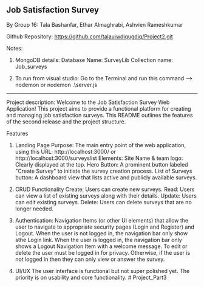 ## Job Satisfaction Survey
By Group 16: Tala Bashanfar, Ethar Almaghrabi, Ashvien Rameshkumar 

Github Repository: https://github.com/talauiwdiqugdiq/Project2.git

Notes: 
1. MongoDB details:
Database Name: SurveyLib
Collection name: Job_surveys

2. To run from visual studio: Go to the Terminal and run this command --> nodemon or nodemon .\server.js
-----------------------------
Project description:
Welcome to the Job Satisfaction Survey Web Application! This project aims to provide a functional platform for creating and managing job satisfaction surveys. This README outlines the features of the second release and the project structure.

Features
1. Landing Page
Purpose: The main entry point of the web application, using this URL: http://localhost:3000/ or http://localhost:3000/surveyslist
Elements:
Site Name & team logo: Clearly displayed at the top.
Hero Button: A prominent button labeled "Create Survey" to initiate the survey creation process.
List of Surveys button: A dashboard view that lists active and publicly available surveys.

2. CRUD Functionality
Create: Users can create new surveys.
Read: Users can view a list of existing surveys along with their details.
Update: Users can edit existing surveys.
Delete: Users can delete surveys that are no longer needed.

3. Authentication:
Navigation Items (or other UI elements) that allow the user to navigate to appropriate security pages (Login and Register) and Logout. When the user is not logged in, the navigation bar only show sthe Login link. When the user is logged in, the navigation bar only shows a Logout Navigation Item with a welcome message.
To edit or delete the user must be logged in for privacy. Otherwise, if the user is not logged in then they can only view or answer the survey.

5. UI/UX
The user interface is functional but not super polished yet. The priority is on usability and core functionality.
#   P r o j e c t _ P a r t 3  
 